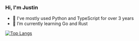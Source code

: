 ### Hi, I'm Justin

- 🦍 I've mostly used Python and TypeScript for over 3 years
- 🦀 I’m currently learning Go and Rust

[![Top Langs](https://github-readme-stats.vercel.app/api/top-langs/?username=jonesjust&layout=compact&langs_count=8&theme=catppuccin_mocha&hide=html,css,scss)](https://github.com/anuraghazra/github-readme-stats)

